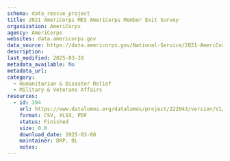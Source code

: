 ```yaml
---
schema: data_rescue_project 
title: 2021 AmeriCorps MES AmeriCorps Member Exit Survey
organization: AmeriCorps
agency: AmeriCorps
websites: data.americorps.gov
data_source: https://data.americorps.gov/National-Service/2021-AmeriCorps-MES-AmeriCorps-Member-Exit-Survey/58uq-h8je
description: 
last_modified: 2025-03-10
metadata_available: No
metadata_url: 
category:
  - Humanitarian & Disaster Relief 
  - Military & Veterans Affairs 
resources:
  - id: 394
    url: https://www.datalumos.org/datalumos/project/222043/version/V1/view
    format: CSV, XLSX, PDF
    status: Finished
    size: 0.0
    download_date: 2025-03-08
    maintainer: DRP, DL
    notes: 
---
```

